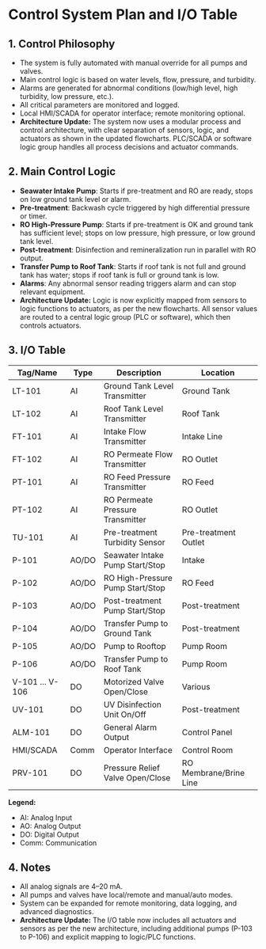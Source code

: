 # Control System Plan and I/O Table

## 1. Control Philosophy
- The system is fully automated with manual override for all pumps and valves.
- Main control logic is based on water levels, flow, pressure, and turbidity.
- Alarms are generated for abnormal conditions (low/high level, high turbidity, low pressure, etc.).
- All critical parameters are monitored and logged.
- Local HMI/SCADA for operator interface; remote monitoring optional.
- **Architecture Update:** The system now uses a modular process and control architecture, with clear separation of sensors, logic, and actuators as shown in the updated flowcharts. PLC/SCADA or software logic group handles all process decisions and actuator commands.

## 2. Main Control Logic
- **Seawater Intake Pump**: Starts if pre-treatment and RO are ready, stops on low ground tank level or alarm.
- **Pre-treatment**: Backwash cycle triggered by high differential pressure or timer.
- **RO High-Pressure Pump**: Starts if pre-treatment is OK and ground tank has sufficient level; stops on low pressure, high pressure, or low ground tank level.
- **Post-treatment**: Disinfection and remineralization run in parallel with RO output.
- **Transfer Pump to Roof Tank**: Starts if roof tank is not full and ground tank has water; stops if roof tank is full or ground tank is low.
- **Alarms**: Any abnormal sensor reading triggers alarm and can stop relevant equipment.
- **Architecture Update:** Logic is now explicitly mapped from sensors to logic functions to actuators, as per the new flowcharts. All sensor values are routed to a central logic group (PLC or software), which then controls actuators.

## 3. I/O Table
| Tag/Name                | Type      | Description                                 | Location                |
|-------------------------|-----------|---------------------------------------------|-------------------------|
| LT-101                  | AI        | Ground Tank Level Transmitter               | Ground Tank             |
| LT-102                  | AI        | Roof Tank Level Transmitter                 | Roof Tank               |
| FT-101                  | AI        | Intake Flow Transmitter                     | Intake Line             |
| FT-102                  | AI        | RO Permeate Flow Transmitter                | RO Outlet               |
| PT-101                  | AI        | RO Feed Pressure Transmitter                | RO Feed                 |
| PT-102                  | AI        | RO Permeate Pressure Transmitter            | RO Outlet               |
| TU-101                  | AI        | Pre-treatment Turbidity Sensor              | Pre-treatment Outlet    |
| P-101                   | AO/DO     | Seawater Intake Pump Start/Stop             | Intake                  |
| P-102                   | AO/DO     | RO High-Pressure Pump Start/Stop            | RO Feed                 |
| P-103                   | AO/DO     | Post-treatment Pump Start/Stop              | Post-treatment          |
| P-104                   | AO/DO     | Transfer Pump to Ground Tank                | Post-treatment          |
| P-105                   | AO/DO     | Pump to Rooftop                             | Pump Room               |
| P-106                   | AO/DO     | Transfer Pump to Roof Tank                  | Pump Room               |
| V-101 ... V-106         | DO        | Motorized Valve Open/Close                  | Various                 |
| UV-101                  | DO        | UV Disinfection Unit On/Off                 | Post-treatment          |
| ALM-101                 | DO        | General Alarm Output                        | Control Panel           |
| HMI/SCADA               | Comm      | Operator Interface                          | Control Room            |
| PRV-101                 | DO        | Pressure Relief Valve Open/Close            | RO Membrane/Brine Line      |

**Legend:**
- AI: Analog Input
- AO: Analog Output
- DO: Digital Output
- Comm: Communication

## 4. Notes
- All analog signals are 4–20 mA.
- All pumps and valves have local/remote and manual/auto modes.
- System can be expanded for remote monitoring, data logging, and advanced diagnostics.
- **Architecture Update:** The I/O table now includes all actuators and sensors as per the new architecture, including additional pumps (P-103 to P-106) and explicit mapping to logic/PLC functions.
